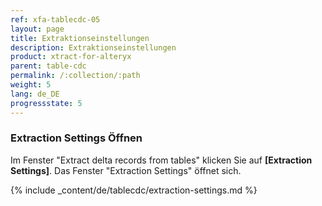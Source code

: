 ```yaml
---
ref: xfa-tablecdc-05
layout: page
title: Extraktionseinstellungen
description: Extraktionseinstellungen
product: xtract-for-alteryx
parent: table-cdc
permalink: /:collection/:path
weight: 5
lang: de_DE
progressstate: 5
---
```



### Extraction Settings Öffnen
Im Fenster "Extract delta records from tables" klicken Sie auf **[Extraction Settings]**. Das Fenster "Extraction Settings" öffnet sich. 

{% include _content/de/tablecdc/extraction-settings.md  %}